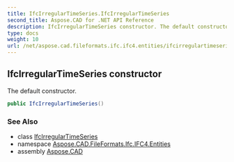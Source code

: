 ```yaml
---
title: IfcIrregularTimeSeries.IfcIrregularTimeSeries
second_title: Aspose.CAD for .NET API Reference
description: IfcIrregularTimeSeries constructor. The default constructor
type: docs
weight: 10
url: /net/aspose.cad.fileformats.ifc.ifc4.entities/ifcirregulartimeseries/ifcirregulartimeseries/
---
```

## IfcIrregularTimeSeries constructor

The default constructor.

```csharp
public IfcIrregularTimeSeries()
```

### See Also

* class [IfcIrregularTimeSeries](../)
* namespace [Aspose.CAD.FileFormats.Ifc.IFC4.Entities](../../ifcirregulartimeseries/)
* assembly [Aspose.CAD](../../../)



